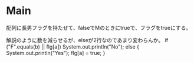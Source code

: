 # Main
配列に長男フラグを持たせて、falseでMのときにtrueで、フラグをtrueにする。

解説のように数を減らせるが、elseが2行なのであまり変わらんか。
if ("F".equals(b) || flg[a]) System.out.println("No");
else {
	System.out.println("Yes");
	flg[a] = true;
}
